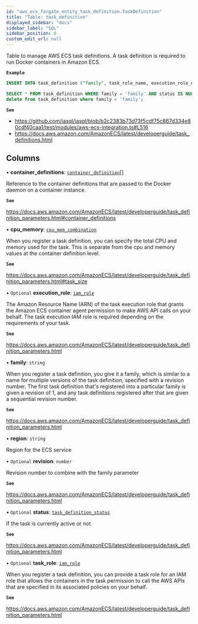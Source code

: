 ```yaml
---
id: "aws_ecs_fargate_entity_task_definition.TaskDefinition"
title: "Table: task_definition"
displayed_sidebar: "docs"
sidebar_label: "SQL"
sidebar_position: 0
custom_edit_url: null
---
```


Table to manage AWS ECS task definitions. A task definition is required to run Docker containers in Amazon ECS.

**`Example`**

```sql TheButton[Manage an ECS task definition]="Manage an ECS task definition"
INSERT INTO task_definition ("family", task_role_name, execution_role_name, cpu_memory) VALUES ('family', 'task-name', 'task-role', 'vCPU4-25GB');

SELECT * FROM task_definition WHERE family = 'family' AND status IS NULL;
delete from task_definition where family = 'family';
```

**`See`**

 - https://github.com/iasql/iasql/blob/b2c2383b73d73f5cdf75c867d334e80cdf40caa1/test/modules/aws-ecs-integration.ts#L516
 - https://docs.aws.amazon.com/AmazonECS/latest/developerguide/task_definitions.html

## Columns

• **container\_definitions**: [`container_definition`](aws_ecs_fargate_entity_container_definition.ContainerDefinition.md)[]

Reference to the container definitions that are passed to the Docker daemon on a container instance.

**`See`**

https://docs.aws.amazon.com/AmazonECS/latest/developerguide/task_definition_parameters.html#container_definitions

• **cpu\_memory**: [`cpu_mem_combination`](../enums/aws_ecs_fargate_entity_task_definition.CpuMemCombination.md)

When you register a task definition, you can specify the total CPU and memory used for the task.
This is separate from the cpu and memory values at the container definition level.

**`See`**

https://docs.aws.amazon.com/AmazonECS/latest/developerguide/task_definition_parameters.html#task_size

• `Optional` **execution\_role**: [`iam_role`](aws_iam_entity_role.IamRole.md)

The Amazon Resource Name (ARN) of the task execution role that grants the Amazon ECS container agent permission to make AWS API
calls on your behalf. The task execution IAM role is required depending on the requirements of your task.

**`See`**

https://docs.aws.amazon.com/AmazonECS/latest/developerguide/task_definition_parameters.html

• **family**: `string`

When you register a task definition, you give it a family, which is similar to a name for multiple versions of the task definition,
specified with a revision number. The first task definition that's registered into a particular family is given a revision of 1,
and any task definitions registered after that are given a sequential revision number.

**`See`**

https://docs.aws.amazon.com/AmazonECS/latest/developerguide/task_definition_parameters.html

• **region**: `string`

Region for the ECS service

• `Optional` **revision**: `number`

Revision number to combine with the family parameter

**`See`**

https://docs.aws.amazon.com/AmazonECS/latest/developerguide/task_definition_parameters.html

• `Optional` **status**: [`task_definition_status`](../enums/aws_ecs_fargate_entity_task_definition.TaskDefinitionStatus.md)

If the task is currently active or not

**`See`**

https://docs.aws.amazon.com/AmazonECS/latest/developerguide/task_definition_parameters.html

• `Optional` **task\_role**: [`iam_role`](aws_iam_entity_role.IamRole.md)

When you register a task definition, you can provide a task role for an IAM role that allows the containers in the task permission
to call the AWS APIs that are specified in its associated policies on your behalf.

**`See`**

https://docs.aws.amazon.com/AmazonECS/latest/developerguide/task_definition_parameters.html
